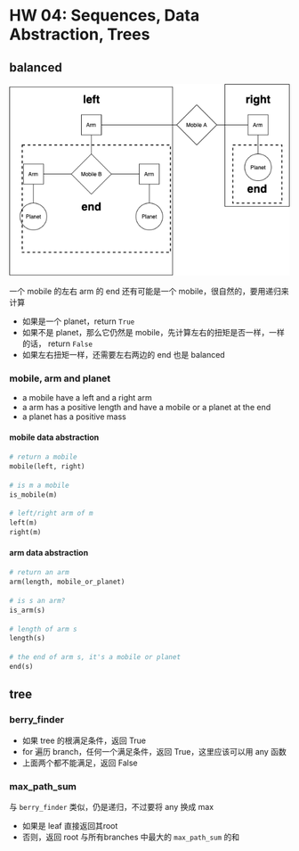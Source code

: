 # HW 04: Sequences, Data Abstraction, Trees

## balanced

![A mobile](./image/mobile-planet-labeled.png)

一个 mobile 的左右 arm 的 end 还有可能是一个 mobile，很自然的，要用递归来计算

- 如果是一个 planet，return `True`
- 如果不是 planet，那么它仍然是 mobile，先计算左右的扭矩是否一样，一样的话， return `False`
- 如果左右扭矩一样，还需要左右两边的 end 也是 balanced 

### mobile, arm and planet

- a mobile have a left and a right arm
- a arm has a positive length and have a mobile or a planet at the end
- a planet has a positive mass

#### mobile data abstraction

```python
# return a mobile
mobile(left, right) 

# is m a mobile
is_mobile(m)

# left/right arm of m
left(m)
right(m)
```

#### arm data abstraction

```python
# return an arm
arm(length, mobile_or_planet)

# is s an arm?
is_arm(s)

# length of arm s
length(s)

# the end of arm s, it's a mobile or planet
end(s)
```

## tree

### berry_finder

- 如果 tree 的根满足条件，返回 True
- for 遍历 branch，任何一个满足条件，返回 True，这里应该可以用 any 函数
- 上面两个都不能满足，返回 False

### max_path_sum

与 `berry_finder` 类似，仍是递归，不过要将 any 换成 max

- 如果是 leaf 直接返回其root
- 否则，返回 root 与所有branches 中最大的 `max_path_sum` 的和

